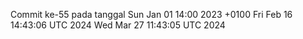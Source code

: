 Commit ke-55 pada tanggal Sun Jan 01 14:00 2023 +0100
Fri Feb 16 14:43:06 UTC 2024
Wed Mar 27 11:43:05 UTC 2024
